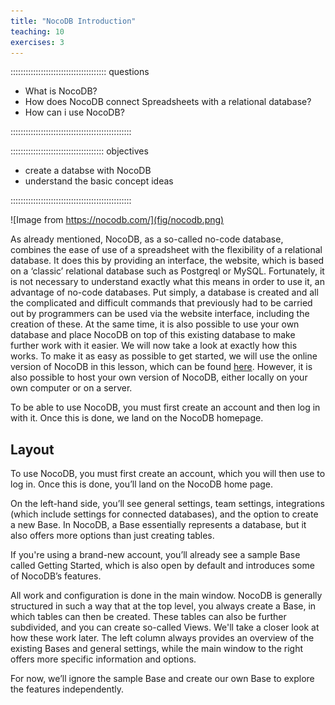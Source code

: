 ```yaml
---
title: "NocoDB Introduction"
teaching: 10
exercises: 3
---
```


:::::::::::::::::::::::::::::::::::::: questions

- What is NocoDB?
- How does NocoDB connect Spreadsheets with a relational database?
- How can i use NocoDB?

::::::::::::::::::::::::::::::::::::::::::::::::

::::::::::::::::::::::::::::::::::::: objectives

- create a databse with NocoDB
- understand the basic concept ideas

::::::::::::::::::::::::::::::::::::::::::::::::


![Image from https://nocodb.com/](fig/nocodb.png)

As already mentioned, NocoDB, as a so-called no-code database, combines the ease of use of a spreadsheet 
with the flexibility of a relational database. It does this by providing an interface, the website, 
which is based on a ‘classic’ relational database such as Postgreql or MySQL. Fortunately, it is not necessary 
to understand exactly what this means in order to use it, an advantage of no-code databases. Put simply, 
a database is created and all the complicated and difficult commands that previously had to be carried out by 
programmers can be used via the website interface, including the creation of these. At the same time, 
it is also possible to use your own database and place NocoDB on top of this existing database to make 
further work with it easier. We will now take a look at exactly how this works. 
To make it as easy as possible to get started, we will use the online version of NocoDB in this lesson, 
which can be found [here](https://app.nocodb.com/). However, it is also possible to host your own version 
of NocoDB, either locally on your own computer or on a server. 

To be able to use NocoDB, you must first create an account and then log in with it. Once this is done, 
we land on the NocoDB homepage.


## Layout

To use NocoDB, you must first create an account, which you will then use to log in. Once this is done, 
you’ll land on the NocoDB home page.

On the left-hand side, you’ll see general settings, team settings, integrations (which include settings 
for connected databases), and the option to create a new Base. In NocoDB, a Base essentially represents a 
database, but it also offers more options than just creating tables.

If you're using a brand-new account, you’ll already see a sample Base called Getting Started, which is also 
open by default and introduces some of NocoDB’s features.

All work and configuration is done in the main window. NocoDB is generally structured in such a way that at 
the top level, you always create a Base, in which tables can then be created. These tables can also be further 
subdivided, and you can create so-called Views. We'll take a closer look at how these work later. The left 
column always provides an overview of the existing Bases and general settings, while the main window to 
the right offers more specific information and options.

For now, we’ll ignore the sample Base and create our own Base to explore the features independently.
